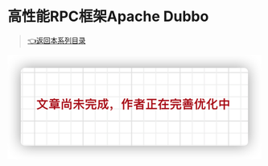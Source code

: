 # 高性能RPC框架Apache Dubbo

> [👈返回本系列目录](/blog/backend_developer/rpc/description.md)

![image-20211006120850981](../../../_media/img/image-20211006120850981.png)
